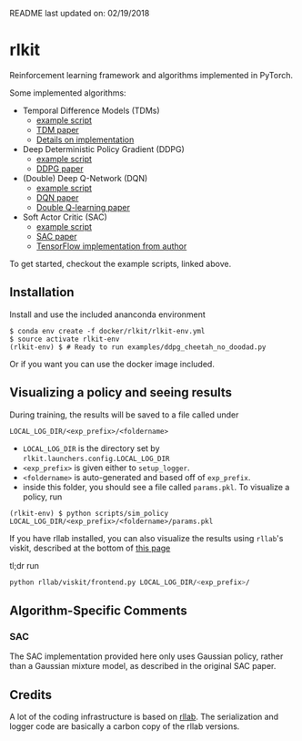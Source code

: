 README last updated on: 02/19/2018

# rlkit
Reinforcement learning framework and algorithms implemented in PyTorch.

Some implemented algorithms:
 - Temporal Difference Models (TDMs)
    - [example script](examples/tdm/cheetah.py)
    - [TDM paper](https://arxiv.org/abs/1802.09081)
    - [Details on implementation](rlkit/torch/tdm/TDMs.md)
 - Deep Deterministic Policy Gradient (DDPG)
    - [example script](examples/ddpg.py)
    - [DDPG paper](https://arxiv.org/pdf/1509.02971.pdf)
 - (Double) Deep Q-Network (DQN)
    - [example script](examples/dqn_and_double_dqn.py)
    - [DQN paper](https://arxiv.org/pdf/1509.06461.pdf)
    - [Double Q-learning paper](https://arxiv.org/pdf/1509.06461.pdf)
 - Soft Actor Critic (SAC)
    - [example script](examples/sac.py)
    - [SAC paper](https://arxiv.org/abs/1801.01290)
    - [TensorFlow implementation from author](https://github.com/haarnoja/sac)

To get started, checkout the example scripts, linked above.

## Installation
Install and use the included ananconda environment
```
$ conda env create -f docker/rlkit/rlkit-env.yml
$ source activate rlkit-env
(rlkit-env) $ # Ready to run examples/ddpg_cheetah_no_doodad.py
```
Or if you want you can use the docker image included.

## Visualizing a policy and seeing results
During training, the results will be saved to a file called under
```
LOCAL_LOG_DIR/<exp_prefix>/<foldername>
```
 - `LOCAL_LOG_DIR` is the directory set by `rlkit.launchers.config.LOCAL_LOG_DIR`
 - `<exp_prefix>` is given either to `setup_logger`.
 - `<foldername>` is auto-generated and based off of `exp_prefix`.
 - inside this folder, you should see a file called `params.pkl`. To visualize a policy, run

```
(rlkit-env) $ python scripts/sim_policy LOCAL_LOG_DIR/<exp_prefix>/<foldername>/params.pkl
```

If you have rllab installed, you can also visualize the results
using `rllab`'s viskit, described at
the bottom of [this page](http://rllab.readthedocs.io/en/latest/user/cluster.html)

tl;dr run

```bash
python rllab/viskit/frontend.py LOCAL_LOG_DIR/<exp_prefix>/
```

## Algorithm-Specific Comments
### SAC
The SAC implementation provided here only uses Gaussian policy, rather than a Gaussian mixture model, as described in the original SAC paper.

## Credits
A lot of the coding infrastructure is based on [rllab](https://github.com/rll/rllab).
The serialization and logger code are basically a carbon copy of the rllab versions.
